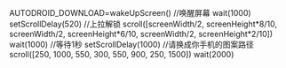 AUTODROID_DOWNLOAD=wakeUpScreen() //唤醒屏幕
wait(1000)
setScrollDelay(520)
//上拉解锁
scroll(\[screenWidth/2, screenHeight\*8/10, screenWidth/2, screenHeight\*6/10, screenWidth/2, screenHeight\*2/10\])
wait(1000) //等待1秒
setScrollDelay(1000)
//请换成你手机的图案路径
scroll(\[250, 1000, 550, 300, 550, 900, 250, 1500\])
wait(2000)
